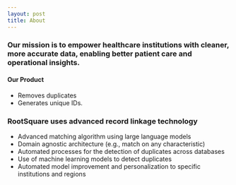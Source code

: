 ```yaml
---
layout: post
title: About
---
```


### Our mission is to empower healthcare institutions with cleaner, more accurate data, enabling better patient care and operational insights.

#### Our Product

- Removes duplicates
- Generates unique IDs.

### RootSquare uses advanced record linkage technology
- Advanced matching algorithm using large language models
- Domain agnostic architecture (e.g., match on any characteristic)
- Automated processes for the detection of duplicates across databases
- Use of machine learning models to detect duplicates
- Automated model improvement and personalization to specific institutions and regions



